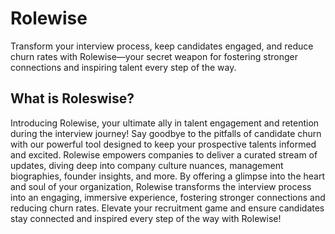 # Rolewise 

Transform your interview process, keep candidates engaged, and reduce churn rates with Rolewise—your secret weapon for fostering stronger connections and inspiring talent every step of the way.

## What is Roleswise?

Introducing Rolewise, your ultimate ally in talent engagement and retention during the interview journey! Say goodbye to the pitfalls of candidate churn with our powerful tool designed to keep your prospective talents informed and excited. Rolewise empowers companies to deliver a curated stream of updates, diving deep into company culture nuances, management biographies, founder insights, and more. By offering a glimpse into the heart and soul of your organization, Rolewise transforms the interview process into an engaging, immersive experience, fostering stronger connections and reducing churn rates. Elevate your recruitment game and ensure candidates stay connected and inspired every step of the way with Rolewise!

